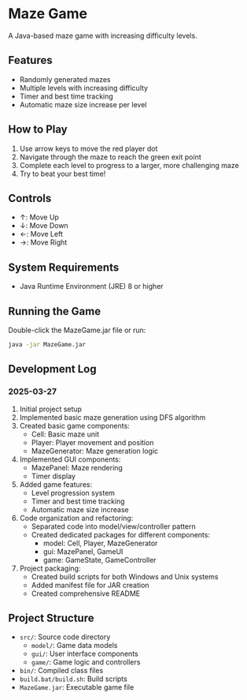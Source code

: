 # Maze Game

A Java-based maze game with increasing difficulty levels.

## Features
- Randomly generated mazes
- Multiple levels with increasing difficulty
- Timer and best time tracking
- Automatic maze size increase per level

## How to Play
1. Use arrow keys to move the red player dot
2. Navigate through the maze to reach the green exit point
3. Complete each level to progress to a larger, more challenging maze
4. Try to beat your best time!

## Controls
- ↑: Move Up
- ↓: Move Down
- ←: Move Left
- →: Move Right

## System Requirements
- Java Runtime Environment (JRE) 8 or higher

## Running the Game
Double-click the MazeGame.jar file or run:
```bash
java -jar MazeGame.jar
```

## Development Log

### 2025-03-27
1. Initial project setup
2. Implemented basic maze generation using DFS algorithm
3. Created basic game components:
   - Cell: Basic maze unit
   - Player: Player movement and position
   - MazeGenerator: Maze generation logic
4. Implemented GUI components:
   - MazePanel: Maze rendering
   - Timer display
5. Added game features:
   - Level progression system
   - Timer and best time tracking
   - Automatic maze size increase
6. Code organization and refactoring:
   - Separated code into model/view/controller pattern
   - Created dedicated packages for different components:
     - model: Cell, Player, MazeGenerator
     - gui: MazePanel, GameUI
     - game: GameState, GameController
7. Project packaging:
   - Created build scripts for both Windows and Unix systems
   - Added manifest file for JAR creation
   - Created comprehensive README

## Project Structure
- `src/`: Source code directory
  - `model/`: Game data models
  - `gui/`: User interface components
  - `game/`: Game logic and controllers
- `bin/`: Compiled class files
- `build.bat/build.sh`: Build scripts
- `MazeGame.jar`: Executable game file
